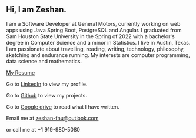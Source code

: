 ## Hi, I am Zeshan.

I am a Software Developer at General Motors, currently working on web apps using Java Spring Boot, PostgreSQL and Angular. I graduated from Sam Houston State University in the Spring of 2022 with a bachelor's degree in Computer Science and a minor in Statistics. I live in Austin, Texas. I am passionate about travelling, reading, writing, technology, philosophy, sketching and endurance running. My interests are computer programming, data science and mathematics.

[My Resume](Resume.jpg)

Go to [LinkedIn](https://www.linkedin.com/in/Zeshan-Fnu/) to view my profile.

Go to [Github](https://github.com/Zeshan-Fnu) to view my projects.

Go to [Google drive](https://drive.google.com/drive/folders/1uaRxFfPkxld0ZSqTHA2dyBpOHT6ObSgn?usp=sharing) to read what I have written.

Email me at zeshan-fnu@outlook.com

or call me at +1 919-980-5080
